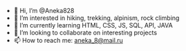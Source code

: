 - 👋 Hi, I’m @Aneka828
- 👀 I’m interested in hiking, trekking, alpinism, rock climbing
- 🌱 I’m currently learning HTML, CSS, JS, SQL, API, JAVA
- 💞️ I’m looking to collaborate on interesting projects
- 📫 How to reach me: aneka_8@mail.ru

<!---
Aneka828/Aneka828 is a ✨ special ✨ repository because its `README.md` (this file) appears on your GitHub profile.
You can click the Preview link to take a look at your changes.
--->
